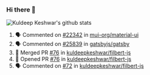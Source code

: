 ### Hi there 👋

<!--
**kuldeepkeshwar/kuldeepkeshwar** is a ✨ _special_ ✨ repository because its `README.md` (this file) appears on your GitHub profile.

Here are some ideas to get you started:

- 🔭 I’m currently working on ...
- 🌱 I’m currently learning ...
- 👯 I’m looking to collaborate on ...
- 🤔 I’m looking for help with ...
- 💬 Ask me about ...
- 📫 How to reach me: ...
- 😄 Pronouns: ...
- ⚡ Fun fact: ...
-->
![Kuldeep Keshwar's github stats](https://github-readme-stats.vercel.app/api?username=kuldeepkeshwar&show_icons=true)

<!--START_SECTION:activity-->
1. 🗣 Commented on [#22342](https://github.com//mui-org/material-ui/issues/22342) in [mui-org/material-ui](https://github.com//mui-org/material-ui)
2. 🗣 Commented on [#25839](https://github.com//gatsbyjs/gatsby/issues/25839) in [gatsbyjs/gatsby](https://github.com//gatsbyjs/gatsby)
3. 🎉 Merged PR [#76](https://github.com//kuldeepkeshwar/filbert-js/pull/76) in [kuldeepkeshwar/filbert-js](https://github.com//kuldeepkeshwar/filbert-js)
4. 💪 Opened PR [#76](https://github.com//kuldeepkeshwar/filbert-js/pull/76) in [kuldeepkeshwar/filbert-js](https://github.com//kuldeepkeshwar/filbert-js)
5. 🗣 Commented on [#72](https://github.com//kuldeepkeshwar/filbert-js/issues/72) in [kuldeepkeshwar/filbert-js](https://github.com//kuldeepkeshwar/filbert-js)
<!--END_SECTION:activity-->
